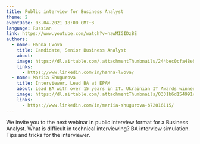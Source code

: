 ```yaml
---
title: Public interview for Business Analyst
theme: 2
eventDate: 03-04-2021 18:00 GMT+3
language: Russian
link: https://www.youtube.com/watch?v=hawMIGIDzBE
authors:
  - name: Hanna Lvova
    title: Candidate, Senior Business Analyst
    about: 
    image: https://dl.airtable.com/.attachmentThumbnails/244bec0cfa48ebcc1d4fcf399b119151/58b58330
    links:
      - https://www.linkedin.com/in/hanna-lvova/
  - name: Mariia Shugurova
    title: Interviewer, Lead BA at EPAM
    about: Lead BA with over 15 years in IT. Ukrainian IT Awards winner 2020 in Business Analysis nomination. My areas of interest are Product Management, Business Consulting, and Business Analysis best practices. Certified Technical Interviewer - I am conducting technical interviews around the world.
    image: https://dl.airtable.com/.attachmentThumbnails/0331b6d154991c1cbd48277cfa8286cb/030c1ee1
    links:
      - https://www.linkedin.com/in/mariia-shugurova-b72016115/
---
```


We invite you to the next webinar in public interview format for a Business Analyst.
What is difficult in technical interviewing?
BA interview simulation.
Tips and tricks for the interviewer.
